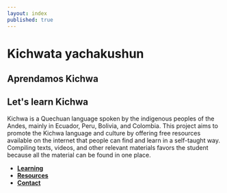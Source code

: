```yaml
---
layout: index
published: true
---
```

# Kichwata yachakushun
## Aprendamos Kichwa
## Let's learn Kichwa

Kichwa is a Quechuan language spoken by the indigenous peoples of the Andes, mainly in Ecuador, Peru, Bolivia, and Colombia. This project aims to promote the Kichwa language and culture by offering free resources available on the internet that people can find and learn in a self-taught way. Compiling texts, videos, and other relevant materials favors the student because all the material can be found in one place.
* **[Learning](modules/Learning.md)**
* **[Resources](modules/bibliography.md)**
* **[Contact](modules/Contact.md)**
